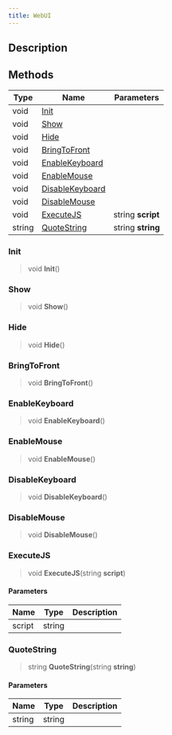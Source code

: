 ```yaml
---
title: WebUI
---
```

## Description

## Methods

| Type   | Name                                | Parameters        |
| ------ | ----------------------------------- | ----------------- |
| void   | [Init](#init)                       |                   |
| void   | [Show](#show)                       |                   |
| void   | [Hide](#hide)                       |                   |
| void   | [BringToFront](#bringtofront)       |                   |
| void   | [EnableKeyboard](#enablekeyboard)   |                   |
| void   | [EnableMouse](#enablemouse)         |                   |
| void   | [DisableKeyboard](#disablekeyboard) |                   |
| void   | [DisableMouse](#disablemouse)       |                   |
| void   | [ExecuteJS](#executejs)             | string **script** |
| string | [QuoteString](#quotestring)         | string **string** |

### Init

> void **Init**()

### Show

> void **Show**()

### Hide

> void **Hide**()

### BringToFront

> void **BringToFront**()

### EnableKeyboard

> void **EnableKeyboard**()

### EnableMouse

> void **EnableMouse**()

### DisableKeyboard

> void **DisableKeyboard**()

### DisableMouse

> void **DisableMouse**()

### ExecuteJS

> void **ExecuteJS**(string **script**)

#### Parameters

| Name   | Type   | Description |
| ------ | ------ | ----------- |
| script | string |             |

### QuoteString

> string **QuoteString**(string **string**)

#### Parameters

| Name   | Type   | Description |
| ------ | ------ | ----------- |
| string | string |             |
